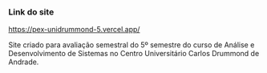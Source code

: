 ### Link do site 
https://pex-unidrummond-5.vercel.app/

Site criado para avaliação semestral do 5º semestre do curso de Análise e Desenvolvimento de Sistemas no Centro Universitário Carlos Drummond de Andrade.

